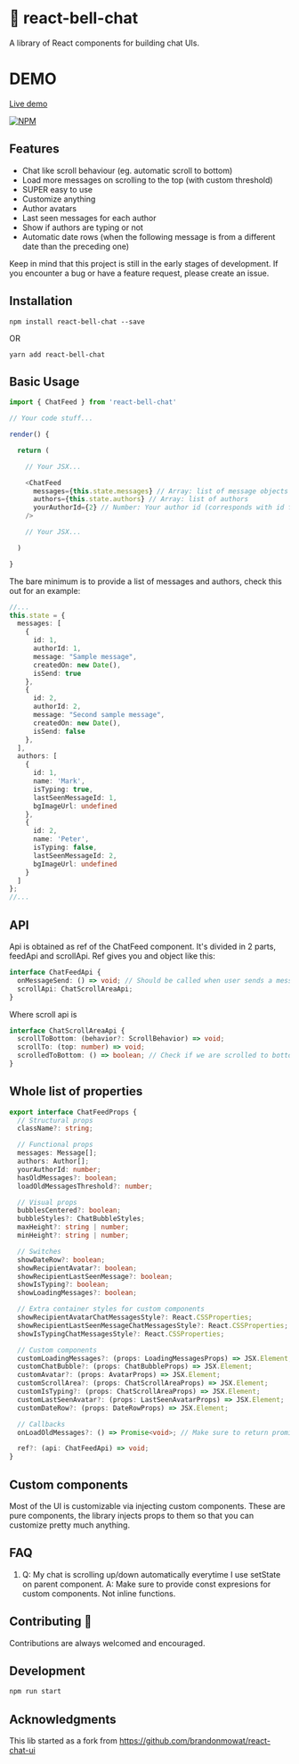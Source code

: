# :bell: react-bell-chat

A library of React components for building chat UIs.

# DEMO

[Live demo](https://peterkottas.github.io/react-bell-chat/)

[![NPM](https://nodei.co/npm/react-bell-chat.png?downloads=true&downloadRank=true&stars=true)](https://nodei.co/npm/react-bell-chat/)

## Features

* Chat like scroll behaviour (eg. automatic scroll to bottom)
* Load more messages on scrolling to the top (with custom threshold)
* SUPER easy to use
* Customize anything
* Author avatars
* Last seen messages for each author
* Show if authors are typing or not
* Automatic date rows (when the following message is from a different date than the preceding one)

Keep in mind that this project is still in the early stages of development. If you encounter a bug or have a feature request, please create an issue.

## Installation

`npm install react-bell-chat --save`

OR

`yarn add react-bell-chat`

## Basic Usage

```typescript
import { ChatFeed } from 'react-bell-chat'

// Your code stuff...

render() {

  return (

    // Your JSX...

    <ChatFeed
      messages={this.state.messages} // Array: list of message objects
      authors={this.state.authors} // Array: list of authors
      yourAuthorId={2} // Number: Your author id (corresponds with id from list of authors)
    />

    // Your JSX...

  )

}
```

The bare minimum is to provide a list of messages and authors, check this out for an example:

```typescript
//...
this.state = {
  messages: [
    {
      id: 1,
      authorId: 1,
      message: "Sample message",
      createdOn: new Date(),
      isSend: true
    },
    {
      id: 2,
      authorId: 2,
      message: "Second sample message",
      createdOn: new Date(),
      isSend: false
    },
  ],
  authors: [
    {
      id: 1,
      name: 'Mark',
      isTyping: true,
      lastSeenMessageId: 1,
      bgImageUrl: undefined
    },
    {
      id: 2,
      name: 'Peter',
      isTyping: false,
      lastSeenMessageId: 2,
      bgImageUrl: undefined
    }
  ]
};
//...
```

## API

Api is obtained as ref of the ChatFeed component. It's divided in 2 parts, feedApi and scrollApi. Ref gives you and object like this:
```typescript
interface ChatFeedApi {
  onMessageSend: () => void; // Should be called when user sends a message (this scrolls the component down)
  scrollApi: ChatScrollAreaApi;
}
```

Where scroll api is

```typescript
interface ChatScrollAreaApi {
  scrollToBottom: (behavior?: ScrollBehavior) => void;
  scrollTo: (top: number) => void;
  scrolledToBottom: () => boolean; // Check if we are scrolled to bottom
}
```

## Whole list of properties

```typescript
export interface ChatFeedProps {
  // Structural props
  className?: string;

  // Functional props
  messages: Message[];
  authors: Author[];
  yourAuthorId: number;
  hasOldMessages?: boolean;
  loadOldMessagesThreshold?: number;

  // Visual props
  bubblesCentered?: boolean;
  bubbleStyles?: ChatBubbleStyles;
  maxHeight?: string | number;
  minHeight?: string | number;

  // Switches
  showDateRow?: boolean;
  showRecipientAvatar?: boolean;
  showRecipientLastSeenMessage?: boolean;
  showIsTyping?: boolean;
  showLoadingMessages?: boolean;

  // Extra container styles for custom components
  showRecipientAvatarChatMessagesStyle?: React.CSSProperties;
  showRecipientLastSeenMessageChatMessagesStyle?: React.CSSProperties;
  showIsTypingChatMessagesStyle?: React.CSSProperties;

  // Custom components
  customLoadingMessages?: (props: LoadingMessagesProps) => JSX.Element;
  customChatBubble?: (props: ChatBubbleProps) => JSX.Element;
  customAvatar?: (props: AvatarProps) => JSX.Element;
  customScrollArea?: (props: ChatScrollAreaProps) => JSX.Element;
  customIsTyping?: (props: ChatScrollAreaProps) => JSX.Element;
  customLastSeenAvatar?: (props: LastSeenAvatarProps) => JSX.Element;
  customDateRow?: (props: DateRowProps) => JSX.Element;

  // Callbacks
  onLoadOldMessages?: () => Promise<void>; // Make sure to return promise that only resolves after state is updated.

  ref?: (api: ChatFeedApi) => void;
}
```

## Custom components

Most of the UI is customizable via injecting custom components. These are pure components, the library injects props to them so that you can customize pretty much anything.

## FAQ

1. Q: My chat is scrolling up/down automatically everytime I use setState on parent component.
   A: Make sure to provide const expresions for custom components. Not inline functions.

## Contributing 🔧

Contributions are always welcomed and encouraged.

## Development

```sh
npm run start
```

## Acknowledgments

This lib started as a fork from https://github.com/brandonmowat/react-chat-ui
